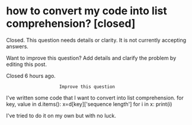 
# how to convert my code into list comprehension? [closed]







Closed. This question needs details or clarity. It is not currently accepting answers.
                        
                    










Want to improve this question? Add details and clarify the problem by editing this post.


Closed 6 hours ago.







                        Improve this question
                    



I've written some code that I want to convert into list comprehension.
for key, value in d.items():
    x=d[key]['sequence length']
    for i in x:
        print(i)

I've tried to do it on my own but with no luck.

        